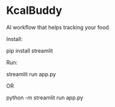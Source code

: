# KcalBuddy
AI workflow that helps tracking your food

Install:

pip install streamlit


Run:

streamlit run app.py

OR

python -m streamlit run app.py